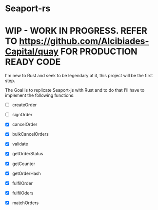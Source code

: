 # Seaport-rs 

# WIP - WORK IN PROGRESS. REFER TO https://github.com/Alcibiades-Capital/quay FOR PRODUCTION READY CODE

I'm new to Rust and seek to be legendary at it, this project will be the first step.

The Goal is to replicate Seaport-js with Rust and to do that I'll have to implement the following functions:

-[ ] createOrder

-[ ] signOrder

-[x] cancelOrder

-[x] bulkCancelOrders

-[x] validate

-[x] getOrderStatus

-[x] getCounter

-[x] getOrderHash

-[x] fulfilOrder

-[x] fulfilOders

-[x] matchOrders
